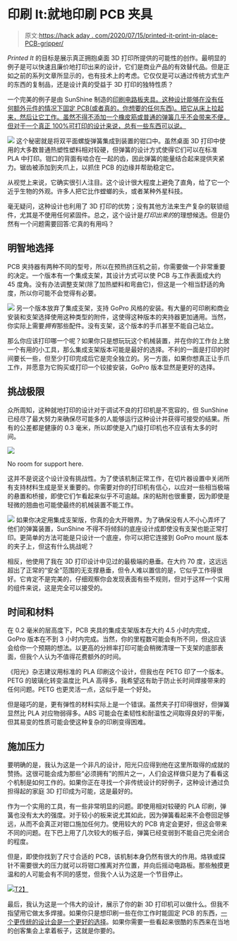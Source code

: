 # 印刷 It:就地印刷 PCB 夹具

> 原文:[https://hack aday . com/2020/07/15/printed-it-print-in-place-PCB-gripper/](https://hackaday.com/2020/07/15/printed-it-print-in-place-pcb-gripper/)

*Printed It* 的目标是展示真正拥抱桌面 3D 打印所提供的可能性的创作。最明显的例子是可以快速且廉价地打印出来的设计，它们是商业产品的有效替代品。但是正如之前的系列文章所显示的，也有技术上的考虑。它仅仅是可以通过传统方式生产的东西的复制品，还是设计真的受益于 3D 打印的独特性质？

一个完美的例子是由 SunShine 制造的[印刷电路板夹具。这种设计能够在没有任何额外元件的情况下固定 PCB(或者真的，你想要的任何东西)。把它从床上拉起来，然后让它工作。虽然不得不添加一个橡皮筋或普通的弹簧几乎不会带来不便，但对于一个真正 100%可打印的设计来说，总有一些东西可以说。](https://www.thingiverse.com/thing:4445190)

[![](../Images/5f2d37a47618805d082e1ed6219878ff.png)](https://hackaday.com/wp-content/uploads/2020/06/printedgripper_spring.jpg) 这个秘密就是将双平面螺旋弹簧集成到装置的钳口中。虽然桌面 3D 打印中使用的大多数普通热塑性塑料相对较硬，但弹簧的设计方式使得它们可以在标准 PLA 中打印。钳口的背面有啮合在一起的齿，因此弹簧的能量结合起来提供夹紧力。锯齿被添加到夹爪上，以抓住 PCB 的边缘并帮助稳定它。

从视觉上来说，它确实很引人注目。这个设计很大程度上避免了直角，给了它一个近乎生物的外观。许多人把它比作螳螂的头，或者某种外星科技。

毫无疑问，这种设计也利用了 3D 打印的优势；没有其他方法来生产复杂的联锁组件，尤其是不使用任何紧固件。总之，这个设计是*打印出来的*的理想候选。但是仍然有一个问题需要回答:它真的有用吗？

## 明智地选择

PCB 夹持器有两种不同的型号，所以在预热挤压机之前，你需要做一个非常重要的决定。一个版本有一个集成支架，其设计方式可以使 PCB 与工作表面成大约 45 度角。没有办法调整支架(除了加热塑料和弯曲它)，但这是一个相当舒适的角度，所以你可能不会觉得有必要。

[![](../Images/c8b5e7f18b9da7c966f596abe560fa76.png)](https://hackaday.com/wp-content/uploads/2020/06/printedgripper_mount.jpg) 另一个版本放弃了集成支架，支持 GoPro 风格的安装。有大量的可印刷和商业安装和支架选择使用这种类型的附件，这使得这种版本的夹持器更加通用。当然，你实际上需要*拥有*那些配件。没有支架，这个版本的手爪甚至不能自己站立。

那么你应该打印哪一个呢？如果你只是想玩玩这个机械装置，并在你的工作台上放一个有用的小工具，那么集成支架版本可能是最好的选择。不利的一面是打印的时间要长一些，但至少打印完成后它是完全独立的。另一方面，如果你想真正让手爪工作，并愿意为它购买或打印一个铰接安装，GoPro 版本显然是更好的选择。

## 挑战极限

众所周知，这种就地打印的设计对于调试不良的打印机是不宽容的，但 SunShine 已经尽了最大努力来确保尽可能多的人能够运行这种设计并获得可接受的结果。所有的公差都是健康的 0.3 毫米，所以即使是入门级打印机也不应该有太多的时间。

[![](../Images/35a153c5cd5fba7ccf817d4405ba5359.png)](https://hackaday.com/wp-content/uploads/2020/06/printedgripper_detail.jpg)

No room for support here.

这并不是说这个设计没有挑战性。为了使该机制正常工作，在切片器设置中关闭所有支持材料生成是至关重要的。你需要对你的打印机有信心，以应对一些相当极端的悬置和桥接，即使它们乍看起来似乎不可逾越。床的粘附也很重要，因为即使是轻微的翘曲也可能使最终的机械装置不能工作。

[![](../Images/f20dcf2b88ff8d2650fe887a804366b7.png)](https://hackaday.com/wp-content/uploads/2020/06/printedgripper_overhang.jpg) 如果你决定用集成支架版，你真的会大开眼界。为了确保没有人不小心弄坏了他们的弹簧装置，SunShine 不得不将倾斜的底座设计成即使没有支架也能正常打印。更简单的方法可能是只设计一个底座，你可以把它连接到 GoPro mount 版本的夹子上，但这有什么挑战呢？

相反，他使用了我在 3D 打印设计中见过的最极端的悬垂。在大约 70 度，这远远超出了正常的“安全”范围的无支撑悬垂，但令人难以置信的是，它似乎工作得很好。它肯定不是完美的，仔细观察你会发现表面有些不规则，但对于这样一个实用的组件来说，这是完全可以接受的。

## 时间和材料

在 0.2 毫米的层高度下，PCB 夹具的集成支架版本在大约 4.5 小时内完成，GoPro 版本在不到 3 小时内完成。当然，你的里程数可能会有所不同，但这应该会给你一个预期的想法。以更高的分辨率打印可能会稍微清理一下支架的底部表面，但我个人认为不值得花费额外的时间。

《阳光》杂志建议用标准的 PLA 印刷这个设计，但我也在 PETG 印了一个版本。PETG 的玻璃化转变温度比 PLA 高得多，我希望这有助于防止长时间焊接带来的任何问题。PETG 也更灵活一点，这似乎是一个好处。

但是碰巧的是，更有弹性的材料实际上是一个错误。虽然夹子打印得很好，但弹簧显然比 PLA 对应物弱得多。ABS 可能会在柔韧性和耐温性之间取得良好的平衡，但其易变的性质可能会使这种复杂的印刷变得困难。

## 施加压力

要明确的是，我认为这是一个非凡的设计，阳光只应得到他在这里所取得的成就的赞扬。这很可能会成为那些“必须拥有”的照片之一，人们会这样做只是为了看看这个机制是如何工作的。如果你正在寻找一个非传统设计的好例子，这种设计通过负担得起的家庭 3D 打印成为可能，这是最好的。

作为一个实用的工具，有一些非常明显的问题。即使用相对较硬的 PLA 印刷，弹簧也没有太大的强度。对于较小的板来说尤其如此，因为弹簧看起来不会卷回足够远，从而不会真正对钳口施加任何力。使用较大的 PCB 肯定会更好，但这会带来不同的问题。在下巴上用了几次较大的板子后，弹簧已经变弱到不能自己完全闭合的程度。

但是，即使你找到了尺寸合适的 PCB，该机制本身仍然有很大的作用。烙铁或探针不需要很大的压力就可以将钳口推离对齐位置，并向后摇动电路板。那些触摸更温和的人可能会有不同的感觉，但我个人认为这是一个节目停止。

[![](../Images/92d8874780b60c33399d5712ea3d9978.png)T2】](https://hackaday.com/wp-content/uploads/2020/06/printedgripper_anim.gif)

最后，我认为这是一个伟大的设计，展示了你的新 3D 打印机可以做什么。但我不指望用它做太多焊接。如果你只是想印刷一些在你工作时能固定 PCB 的东西，[一个更传统的设计会是一个更好的选择](https://hackaday.com/2018/01/24/printed-it-rubber-band-pcb-vice/)。如果你需要一些看起来很酷的东西来在当地的创客集会上拿着板子，这就是你要的。